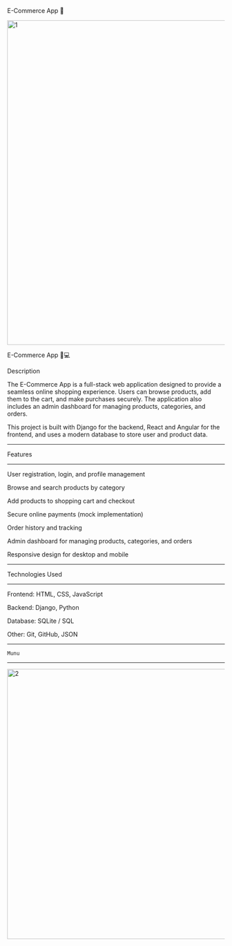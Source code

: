 E-Commerce App 🛒

<img width="1423" height="752" alt="1" src="https://github.com/user-attachments/assets/7dea17a8-8a4a-4edf-ade3-524625af08c6" />


E-Commerce App 🛒💻


Description

The E-Commerce App is a full-stack web application designed to provide a seamless online shopping experience. Users can browse products, add them to the cart, and make purchases securely. The application also includes an admin dashboard for managing products, categories, and orders.

This project is built with Django for the backend, React and Angular for the frontend, and uses a modern database to store user and product data.

*********
Features
*************
User registration, login, and profile management

Browse and search products by category

Add products to shopping cart and checkout

Secure online payments (mock implementation)

Order history and tracking

Admin dashboard for managing products, categories, and orders

Responsive design for desktop and mobile


**********
Technologies Used
***************
Frontend:  HTML, CSS, JavaScript

Backend: Django, Python

Database: SQLite / SQL

Other: Git, GitHub, JSON




******
    Munu
********
<img width="664" height="626" alt="2" src="https://github.com/user-attachments/assets/589cd874-9141-4736-b3cf-10634f9f3258" />
